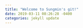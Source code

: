 ```yaml
---
title: "Welcome to Sungmin's git!"
date: 2019-03-11 08:26:28 -0400
categories: jekyll update
---
```

